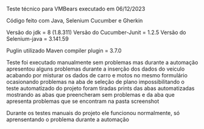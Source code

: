 Teste técnico para VMBears executado em 06/12/2023



Código feito com Java, Selenium Cucumber e Gherkin

Versão do jdk = 8 (1.8.311)
Versão do Cucumber-Junit = 1.2.5
Versão do Selenium-java = 3.141.59

Puglin utilizado
Maven compiler plugin = 3.7.0


Teste foi executado manualmente sem problemas mas durante a automação apresentou alguns problemas durante a inserção dos dados do veiculo acabando por misturar os dados de carro e motos no mesmo formulário ocasionando problemas na aba de seleção de plano impossibilitando o teste automatizado do projeto
foram tiradas prints das abas automatizadas mostrando as abas que preencheram sem problemas e da aba que apresenta problemas que se encontram na pasta screenshot

Durante os testes manuais do projeto ele funcionou normalmente, só aprensentando o problema durante a automação

